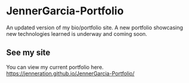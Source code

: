 # JennerGarcia-Portfolio

An updated version of my bio/portfolio site. A new portfolio showcasing new technologies learned is underway and coming soon.

## See my site

You can view my current portfolio here. https://jenneration.github.io/JennerGarcia-Portfolio/
